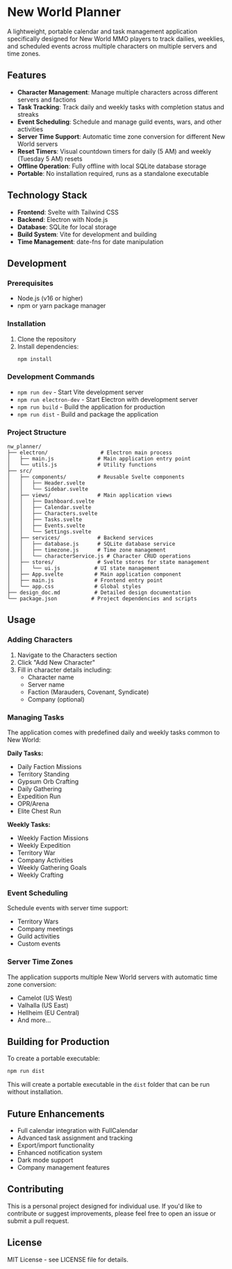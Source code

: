 # New World Planner

A lightweight, portable calendar and task management application specifically designed for New World MMO players to track dailies, weeklies, and scheduled events across multiple characters on multiple servers and time zones.

## Features

- **Character Management**: Manage multiple characters across different servers and factions
- **Task Tracking**: Track daily and weekly tasks with completion status and streaks
- **Event Scheduling**: Schedule and manage guild events, wars, and other activities
- **Server Time Support**: Automatic time zone conversion for different New World servers
- **Reset Timers**: Visual countdown timers for daily (5 AM) and weekly (Tuesday 5 AM) resets
- **Offline Operation**: Fully offline with local SQLite database storage
- **Portable**: No installation required, runs as a standalone executable

## Technology Stack

- **Frontend**: Svelte with Tailwind CSS
- **Backend**: Electron with Node.js
- **Database**: SQLite for local storage
- **Build System**: Vite for development and building
- **Time Management**: date-fns for date manipulation

## Development

### Prerequisites

- Node.js (v16 or higher)
- npm or yarn package manager

### Installation

1. Clone the repository
2. Install dependencies:
   ```bash
   npm install
   ```

### Development Commands

- `npm run dev` - Start Vite development server
- `npm run electron-dev` - Start Electron with development server
- `npm run build` - Build the application for production
- `npm run dist` - Build and package the application

### Project Structure

```
nw_planner/
├── electron/                 # Electron main process
│   ├── main.js              # Main application entry point
│   └── utils.js             # Utility functions
├── src/
│   ├── components/          # Reusable Svelte components
│   │   ├── Header.svelte
│   │   └── Sidebar.svelte
│   ├── views/               # Main application views
│   │   ├── Dashboard.svelte
│   │   ├── Calendar.svelte
│   │   ├── Characters.svelte
│   │   ├── Tasks.svelte
│   │   ├── Events.svelte
│   │   └── Settings.svelte
│   ├── services/            # Backend services
│   │   ├── database.js      # SQLite database service
│   │   ├── timezone.js      # Time zone management
│   │   └── characterService.js # Character CRUD operations
│   ├── stores/              # Svelte stores for state management
│   │   └── ui.js           # UI state management
│   ├── App.svelte          # Main application component
│   ├── main.js             # Frontend entry point
│   └── app.css             # Global styles
├── design_doc.md           # Detailed design documentation
└── package.json           # Project dependencies and scripts
```

## Usage

### Adding Characters

1. Navigate to the Characters section
2. Click "Add New Character"
3. Fill in character details including:
   - Character name
   - Server name
   - Faction (Marauders, Covenant, Syndicate)
   - Company (optional)

### Managing Tasks

The application comes with predefined daily and weekly tasks common to New World:

**Daily Tasks:**
- Daily Faction Missions
- Territory Standing
- Gypsum Orb Crafting
- Daily Gathering
- Expedition Run
- OPR/Arena
- Elite Chest Run

**Weekly Tasks:**
- Weekly Faction Missions
- Weekly Expedition
- Territory War
- Company Activities
- Weekly Gathering Goals
- Weekly Crafting

### Event Scheduling

Schedule events with server time support:
- Territory Wars
- Company meetings
- Guild activities
- Custom events

### Server Time Zones

The application supports multiple New World servers with automatic time zone conversion:
- Camelot (US West)
- Valhalla (US East)
- Hellheim (EU Central)
- And more...

## Building for Production

To create a portable executable:

```bash
npm run dist
```

This will create a portable executable in the `dist` folder that can be run without installation.

## Future Enhancements

- Full calendar integration with FullCalendar
- Advanced task assignment and tracking
- Export/import functionality
- Enhanced notification system
- Dark mode support
- Company management features

## Contributing

This is a personal project designed for individual use. If you'd like to contribute or suggest improvements, please feel free to open an issue or submit a pull request.

## License

MIT License - see LICENSE file for details. 